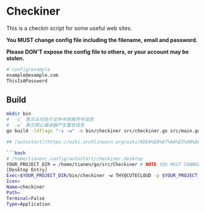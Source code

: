 # Checkiner

This is a checkin script for some useful web sites.

**You MUST change config file including the filename, email and password.**

**Please DON'T expose the config file to others, or your account may be stolen.**

```bash
# config/example
example@example.com
ThisIsAPassword
```

## Build

```bash
mkdir bin
# `-s` 表示从可执行文件中剥离符号信息
# `-w` 表示禁止编译器产生警告信息
go build -ldflags "-s -w" -o bin/checkiner src/checkiner.go src/main.go src/utils.go 

## [autostart](https://wiki.archlinuxcn.org/wiki/KDE#%E8%87%AA%E5%90%AF%E5%8A%A8)

```bash
# /home/tianen/.config/autostart/checkiner.desktop
YOUR_PROJECT_DIR = /home/tianen/go/src/Checkiner # NOTE YOU MUST CHANGE THIS DIR
[Desktop Entry]
Exec=$YOUR_PROJECT_DIR/bin/checkiner -w THY@CUTECLOUD -p $YOUR_PROJECT_DIR/config/THY@$YOUR_PROJECT_DIR/config/CUTECLOUD -i 60 -l /tmp/checkiner.log
Icon=
Name=checkiner
Path=
Terminal=False
Type=Application
```
